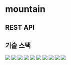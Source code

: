 # mountain



## REST API

## 기술 스택
<img src="https://img.shields.io/badge/java-007396?style=for-the-badge&logo=java&logoColor=white"> <img src="https://img.shields.io/badge/springboot-6DB33F?style=for-the-badge&logo=springboot&logoColor=white"> <img src="https://img.shields.io/badge/gradle-02303A?style=for-the-badge&logo=gradle&logoColor=white"> <img src="https://img.shields.io/badge/spring%20security-000000?style=for-the-badge&logo=json%20web%20tokens&logoColor=white"> <img src="https://img.shields.io/badge/spring%20webflux-85EA2D?style=for-the-badge&logo=swagger&logoColor=white"> <img src="https://img.shields.io/badge/spring%20cloud-231F20?style=for-the-badge&logo=apachekafka&logoColor=white"> <img src="https://img.shields.io/badge/r2dbc-00FFFF?style=for-the-badge&logo=elasticsearch&logoColor=white"> <img src="https://img.shields.io/badge/jpa-FFBF00?style=for-the-badge&logo=logstash&logoColor=white"> <img src="https://img.shields.io/badge/aws-FA58F4?style=for-the-badge&logo=awslambda&logoColor=white"> <img src="https://img.shields.io/badge/mysql-FF0000?style=for-the-badge&logo=mysql&logoColor=white">
